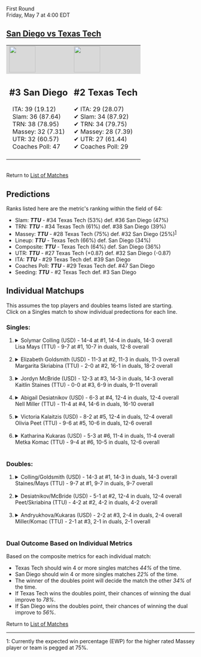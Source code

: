 First Round  
Friday, May 7 at 4:00 EDT
## [San Diego vs Texas Tech](https://www.ncaa.com/game/5833661) 

<table><tr style="background-color: #d9d9d9 !important"><td><img src="https://www.ncaa.com/sites/default/files/images/logos/schools/s/san-diego.70.png" width="70" height="70" /></td><td><img src="https://www.ncaa.com/sites/default/files/images/logos/schools/t/texas-tech.70.png" width="70" height="70" /></td></tr><tr>
<td>  

<h2>#3 San Diego</h2>  
&nbsp; ITA: 39 (19.12)<br>  
&nbsp; Slam: 36 (87.64)<br>  
&nbsp; TRN: 38 (78.95)<br>  
&nbsp; Massey: 32 (7.31)<br>  
&nbsp; UTR: 32 (60.57)<br>  
&nbsp; Coaches Poll: 47<br>  
<br>  

</td>
<td>  

<h2>#2 Texas Tech</h2>  
&#10004; ITA: 29 (28.07)<br>  
&#10004; Slam: 34 (87.92)<br>  
&#10004; TRN: 34 (79.75)<br>  
&#10004; Massey: 28 (7.39)<br>  
&#10004; UTR: 27 (61.44)<br>  
&#10004; Coaches Poll: 29<br>  
<br>  

</td>
</tr></table>  


<br>Return to [List of Matches](../index.md)  

## Predictions  

Ranks listed here are the metric's ranking within the field of 64:  
- Slam: ***TTU*** - #34 Texas Tech (53%) def. #36 San Diego (47%)  
- TRN: ***TTU*** - #34 Texas Tech (61%) def. #38 San Diego (39%)  
- Massey: ***TTU*** - #28 Texas Tech (75%) def. #32 San Diego (25%)<sup>[1](#footnote1)</sup>  
- Lineup: ***TTU*** - Texas Tech (66%) def. San Diego (34%)  
- Composite: ***TTU*** - Texas Tech (64%) def. San Diego (36%)  
- UTR: ***TTU*** - #27 Texas Tech (+0.87) def. #32 San Diego (-0.87)  
- ITA: ***TTU*** - #29 Texas Tech def. #39 San Diego  
- Coaches Poll: ***TTU*** - #29 Texas Tech def. #47 San Diego  
- Seeding: ***TTU*** - #2 Texas Tech def. #3 San Diego  

## Individual Matchups  
This assumes the top players and doubles teams listed are starting.  
Click on a Singles match to show individual predections for each line.  

### Singles:  

<ol>
<li><details>
<summary markdown="span">Solymar Colling (USD) - 14-4 at #1, 14-4 in duals, 14-3 overall<br>Lisa Mays (TTU) - 9-7 at #1, 10-7 in duals, 12-8 overall</summary>
<h4>Predictions</h4><ul>
<li>Slam: <b><i>USD</i></b> - Colling (89%) def. Mays (11%)</li>  
<li>TRN: <b><i>USD</i></b> - Colling (88%) def. Mays (12%)</li>  
<li>Massey: <b><i>USD</i></b> - Colling (75%) def. Mays (25%)<sup><a href="#footnote1">1</a></sup></li>  
<li>UTR: <b><i>USD</i></b> - Colling (84%) def. Mays (16%)</li>  
<li>Composite: <b><i>USD</i></b> - Colling (83%) def. Mays (17%)</li>  
<li>ITA: <b><i>USD</i></b> - Colling (12.76) def. Mays (3.54)</li>  
</ul>
</details>&nbsp;</li>
<li><details>
<summary markdown="span">Elizabeth Goldsmith (USD) - 11-3 at #2, 11-3 in duals, 11-3 overall<br>Margarita Skriabina (TTU) - 2-0 at #2, 16-1 in duals, 18-2 overall</summary>
<h4>Predictions</h4><ul>
<li>Slam: <b><i>USD</i></b> - Goldsmith (51%) def. Skriabina (49%)</li>  
<li>TRN: <b><i>TTU</i></b> - Skriabina (54%) def. Goldsmith (46%)</li>  
<li>Massey: <b><i>TTU</i></b> - Skriabina (75%) def. Goldsmith (25%)<sup><a href="#footnote1">1</a></sup></li>  
<li>UTR: <b><i>TTU</i></b> - Skriabina (86%) def. Goldsmith (14%)</li>  
<li>Composite: <b><i>TTU</i></b> - Skriabina (66%) def. Goldsmith (34%)</li>  
<li>ITA: <b><i>TTU</i></b> - Skriabina (6.63) def. Goldsmith (2.97)</li>  
</ul>
</details>&nbsp;</li>
<li><details>
<summary markdown="span">Jordyn McBride (USD) - 12-3 at #3, 14-3 in duals, 14-3 overall<br>Kaitlin Staines (TTU) - 0-0 at #3, 6-9 in duals, 9-11 overall</summary>
<h4>Predictions</h4><ul>
<li>Slam: <b><i>USD</i></b> - McBride (52%) def. Staines (48%)</li>  
<li>TRN: <b><i>USD</i></b> - McBride (58%) def. Staines (42%)</li>  
<li>Massey: <b><i>USD</i></b> - McBride (75%) def. Staines (25%)<sup><a href="#footnote1">1</a></sup></li>  
<li>UTR: <b><i>USD</i></b> - McBride (59%) def. Staines (41%)</li>  
<li>Composite: <b><i>USD</i></b> - McBride (60%) def. Staines (40%)</li>  
<li>ITA: <b><i>TTU</i></b> - Staines (4.66) def. McBride (3.11)</li>  
</ul>
</details>&nbsp;</li>
<li><details>
<summary markdown="span">Abigail Desiatnikov (USD) - 6-3 at #4, 12-4 in duals, 12-4 overall<br>Nell Miller (TTU) - 11-4 at #4, 14-6 in duals, 16-10 overall</summary>
<h4>Predictions</h4><ul>
<li>Slam: <b><i>TTU</i></b> - Miller (61%) def. Desiatnikov (39%)</li>  
<li>TRN: <b><i>USD</i></b> - Desiatnikov (57%) def. Miller (43%)</li>  
<li>Massey: <b><i>TTU</i></b> - Miller (75%) def. Desiatnikov (25%)<sup><a href="#footnote1">1</a></sup></li>  
<li>UTR: <b><i>USD</i></b> - Desiatnikov (71%) def. Miller (29%)</li>  
<li>Composite: <b><i>TTU</i></b> - Miller (52%) def. Desiatnikov (48%)</li>  
<li>ITA: <b><i>TTU</i></b> - Miller (2.66) def. Desiatnikov (2.52)</li>  
</ul>
</details>&nbsp;</li>
<li><details>
<summary markdown="span">Victoria Kalaitzis (USD) - 8-2 at #5, 12-4 in duals, 12-4 overall<br>Olivia Peet (TTU) - 9-6 at #5, 10-6 in duals, 12-6 overall</summary>
<h4>Predictions</h4><ul>
<li>Slam: <b><i>TTU</i></b> - Peet (83%) def. Kalaitzis (17%)</li>  
<li>TRN: <b><i>TTU</i></b> - Peet (77%) def. Kalaitzis (23%)</li>  
<li>Massey: <b><i>TTU</i></b> - Peet (75%) def. Kalaitzis (25%)<sup><a href="#footnote1">1</a></sup></li>  
<li>UTR: <b><i>TTU</i></b> - Peet (83%) def. Kalaitzis (17%)</li>  
<li>Composite: <b><i>TTU</i></b> - Peet (79%) def. Kalaitzis (21%)</li>  
<li>ITA: <b><i>USD</i></b> - Kalaitzis (2.42) def. Peet (2.03)</li>  
</ul>
</details>&nbsp;</li>
<li><details>
<summary markdown="span">Katharina Kukaras (USD) - 5-3 at #6, 11-4 in duals, 11-4 overall<br>Metka Komac (TTU) - 9-4 at #6, 10-5 in duals, 12-6 overall</summary>
<h4>Predictions</h4><ul>
<li>Slam: <b><i>TTU</i></b> - Komac (82%) def. Kukaras (18%)</li>  
<li>TRN: <b><i>TTU</i></b> - Komac (83%) def. Kukaras (17%)</li>  
<li>Massey: <b><i>TTU</i></b> - Komac (75%) def. Kukaras (25%)<sup><a href="#footnote1">1</a></sup></li>  
<li>UTR: <b><i>TTU</i></b> - Komac (72%) def. Kukaras (28%)</li>  
<li>Composite: <b><i>TTU</i></b> - Komac (78%) def. Kukaras (22%)</li>  
<li>ITA: <b><i>USD</i></b> - Kukaras (2.39) def. Komac (1.98)</li>  
</ul>
</details>&nbsp;</li>
</ol>

### Doubles:  

<ol>
<li><details>
<summary markdown="span">Colling/Goldsmith (USD) - 14-3 at #1, 14-3 in duals, 14-3 overall<br>Staines/Mays (TTU) - 9-7 at #1, 9-7 in duals, 9-7 overall</summary>
<br>Sorry, we don't have any metrics for this match
</details>&nbsp;</li>
<li><details>
<summary markdown="span">Desiatnikov/McBride (USD) - 5-1 at #2, 12-4 in duals, 12-4 overall<br>Peet/Skriabina (TTU) - 4-2 at #2, 4-2 in duals, 4-2 overall</summary>
<br>Sorry, we don't have any metrics for this match
</details>&nbsp;</li>
<li><details>
<summary markdown="span">Andryukhova/Kukaras (USD) - 2-2 at #3, 2-4 in duals, 2-4 overall<br>Miller/Komac (TTU) - 2-1 at #3, 2-1 in duals, 2-1 overall</summary>
<br>Sorry, we don't have any metrics for this match
</details>&nbsp;</li>
</ol>

### Dual Outcome Based on Individual Metrics  
  
Based on the composite metrics for each individual match:  
- Texas Tech should win 4 or more singles matches _44%_ of the time.  
- San Diego should win 4 or more singles matches _22%_ of the time.  
- The winner of the doubles point will decide the match the other _34%_ of the time.  
- If Texas Tech wins the doubles point, their chances of winning the dual improve to _78%_.  
- If San Diego wins the doubles point, their chances of winning the dual improve to _56%_.  
  
Return to [List of Matches](../index.md)  
  
------
<a name="footnote1">1</a>: Currently the expected win percentage (EWP) for the higher rated Massey player or team is pegged at 75%.
